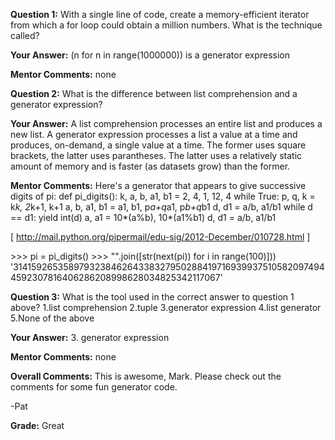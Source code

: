﻿**Question 1:**
With a single line of code, create a memory-efficient iterator from which a for loop could obtain a million numbers. What is the technique called?

**Your Answer:**
(n for n in range(1000000)) is a generator expression

**Mentor Comments:**
none

**Question 2:**
What is the difference between list comprehension and a generator expression?

**Your Answer:**
A list comprehension processes an entire list and produces a new list.  A generator expression processes a list a value at a time and produces, on-demand, a single value at a time.  The former uses square brackets, the latter uses parantheses.  The latter uses a relatively static amount of memory and is faster (as datasets grow) than the former.

**Mentor Comments:**
Here's a generator that appears to give successive digits of pi:
def pi_digits():
    k, a, b, a1, b1 = 2, 4, 1, 12, 4
    while True:
        p, q, k = k*k, 2*k+1, k+1
        a, b, a1, b1 = a1, b1, p*a+q*a1, p*b+q*b1
        d, d1 = a/b, a1/b1
        while d == d1:
            yield int(d)
            a, a1 = 10*(a%b), 10*(a1%b1)
            d, d1 = a/b, a1/b1

[  http://mail.python.org/pipermail/edu-sig/2012-December/010728.html ]

&gt;&gt;&gt; pi = pi_digits()
&gt;&gt;&gt; "".join([str(next(pi)) for i in range(100)]))
'3141592653589793238462643383279502884197169399375105820974944592307816406286208998628034825342117067'

**Question 3:**
What is the tool used in the correct answer to question 1 above?
1.list comprehension
2.tuple
3.generator expression
4.list generator
5.None of the above

**Your Answer:**
3. generator expression

**Mentor Comments:**
none

**Overall Comments:**
This is awesome, Mark. Please check out the comments for some fun generator code.

-Pat

**Grade:**
Great
